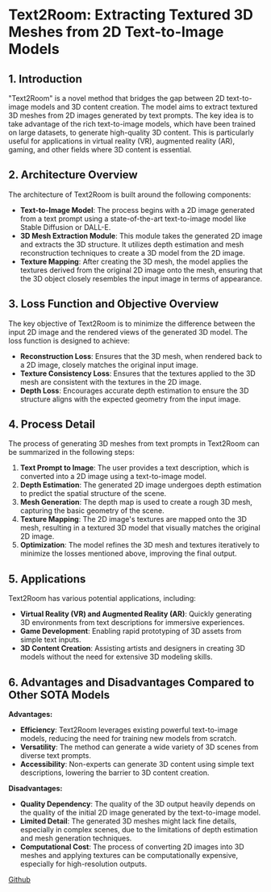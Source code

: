 # Text2Room: Extracting Textured 3D Meshes from 2D Text-to-Image Models

## 1. Introduction

"Text2Room" is a novel method that bridges the gap between 2D text-to-image models and 3D content creation. The model aims to extract textured 3D meshes from 2D images generated by text prompts. The key idea is to take advantage of the rich text-to-image models, which have been trained on large datasets, to generate high-quality 3D content. This is particularly useful for applications in virtual reality (VR), augmented reality (AR), gaming, and other fields where 3D content is essential.

## 2. Architecture Overview

The architecture of Text2Room is built around the following components:
- **Text-to-Image Model**: The process begins with a 2D image generated from a text prompt using a state-of-the-art text-to-image model like Stable Diffusion or DALL-E.
- **3D Mesh Extraction Module**: This module takes the generated 2D image and extracts the 3D structure. It utilizes depth estimation and mesh reconstruction techniques to create a 3D model from the 2D image.
- **Texture Mapping**: After creating the 3D mesh, the model applies the textures derived from the original 2D image onto the mesh, ensuring that the 3D object closely resembles the input image in terms of appearance.

## 3. Loss Function and Objective Overview

The key objective of Text2Room is to minimize the difference between the input 2D image and the rendered views of the generated 3D model. The loss function is designed to achieve:
- **Reconstruction Loss**: Ensures that the 3D mesh, when rendered back to a 2D image, closely matches the original input image.
- **Texture Consistency Loss**: Ensures that the textures applied to the 3D mesh are consistent with the textures in the 2D image.
- **Depth Loss**: Encourages accurate depth estimation to ensure the 3D structure aligns with the expected geometry from the input image.

## 4. Process Detail

The process of generating 3D meshes from text prompts in Text2Room can be summarized in the following steps:
1. **Text Prompt to Image**: The user provides a text description, which is converted into a 2D image using a text-to-image model.
2. **Depth Estimation**: The generated 2D image undergoes depth estimation to predict the spatial structure of the scene.
3. **Mesh Generation**: The depth map is used to create a rough 3D mesh, capturing the basic geometry of the scene.
4. **Texture Mapping**: The 2D image's textures are mapped onto the 3D mesh, resulting in a textured 3D model that visually matches the original 2D image.
5. **Optimization**: The model refines the 3D mesh and textures iteratively to minimize the losses mentioned above, improving the final output.

## 5. Applications

Text2Room has various potential applications, including:
- **Virtual Reality (VR) and Augmented Reality (AR)**: Quickly generating 3D environments from text descriptions for immersive experiences.
- **Game Development**: Enabling rapid prototyping of 3D assets from simple text inputs.
- **3D Content Creation**: Assisting artists and designers in creating 3D models without the need for extensive 3D modeling skills.

## 6. Advantages and Disadvantages Compared to Other SOTA Models

**Advantages:**
- **Efficiency**: Text2Room leverages existing powerful text-to-image models, reducing the need for training new models from scratch.
- **Versatility**: The method can generate a wide variety of 3D scenes from diverse text prompts.
- **Accessibility**: Non-experts can generate 3D content using simple text descriptions, lowering the barrier to 3D content creation.

**Disadvantages:**
- **Quality Dependency**: The quality of the 3D output heavily depends on the quality of the initial 2D image generated by the text-to-image model.
- **Limited Detail**: The generated 3D meshes might lack fine details, especially in complex scenes, due to the limitations of depth estimation and mesh generation techniques.
- **Computational Cost**: The process of converting 2D images into 3D meshes and applying textures can be computationally expensive, especially for high-resolution outputs.

[Github](https://github.com/lukasHoel/text2room)
